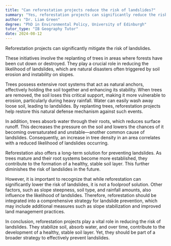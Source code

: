 ```yaml
---
title: "Can reforestation projects reduce the risk of landslides?"
summary: "Yes, reforestation projects can significantly reduce the risk of landslides."
author: "Dr. Liam Green"
degree: "PhD in Environmental Policy, University of Edinburgh"
tutor_type: "IB Geography Tutor"
date: 2024-08-12
---
```


Reforestation projects can significantly mitigate the risk of landslides.

These initiatives involve the replanting of trees in areas where forests have been cut down or destroyed. They play a crucial role in reducing the likelihood of landslides, which are natural disasters often triggered by soil erosion and instability on slopes.

Trees possess extensive root systems that act as natural anchors, effectively holding the soil together and enhancing its stability. When trees are removed, the soil loses this critical support, making it more vulnerable to erosion, particularly during heavy rainfall. Water can easily wash away loose soil, leading to landslides. By replanting trees, reforestation projects help restore this natural defense mechanism against such events.

In addition, trees absorb water through their roots, which reduces surface runoff. This decreases the pressure on the soil and lowers the chances of it becoming oversaturated and unstable—another common cause of landslides. Consequently, an increase in tree density in an area correlates with a reduced likelihood of landslides occurring.

Reforestation also offers a long-term solution for preventing landslides. As trees mature and their root systems become more established, they contribute to the formation of a healthy, stable soil layer. This further diminishes the risk of landslides in the future.

However, it is important to recognize that while reforestation can significantly lower the risk of landslides, it is not a foolproof solution. Other factors, such as slope steepness, soil type, and rainfall amounts, also influence the likelihood of landslides. Therefore, reforestation should be integrated into a comprehensive strategy for landslide prevention, which may include additional measures such as slope stabilization and improved land management practices.

In conclusion, reforestation projects play a vital role in reducing the risk of landslides. They stabilize soil, absorb water, and over time, contribute to the development of a healthy, stable soil layer. Yet, they should be part of a broader strategy to effectively prevent landslides.
    